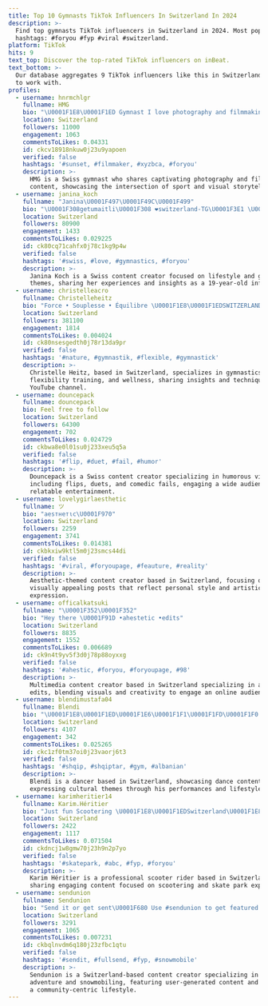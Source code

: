 ```yaml
---
title: Top 10 Gymnasts TikTok Influencers In Switzerland In 2024
description: >-
  Find top gymnasts TikTok influencers in Switzerland in 2024. Most popular
  hashtags: #foryou #fyp #viral #switzerland.
platform: TikTok
hits: 9
text_top: Discover the top-rated TikTok influencers on inBeat.
text_bottom: >-
  Our database aggregates 9 TikTok influencers like this in Switzerland for you
  to work with.
profiles:
  - username: hnrmchlgr
    fullname: HMG
    bio: "\U0001F1E8\U0001F1ED Gymnast I love photography and filmmaking 18"
    location: Switzerland
    followers: 11000
    engagement: 1063
    commentsToLikes: 0.04331
    id: ckcv18918nkuw0j23u9yapoen
    verified: false
    hashtags: '#sunset, #filmmaker, #xyzbca, #foryou'
    description: >-
      HMG is a Swiss gymnast who shares captivating photography and filmmaking
      content, showcasing the intersection of sport and visual storytelling.
  - username: janina_koch
    fullname: "Janina\U0001F497\U0001F49C\U0001F499"
    bio: "\U0001F308getumaitli\U0001F308 ❤️switzerland-TG\U0001F3E1 \U0001F49B19y/o\U0001F49Ashe/her\U0001F4AB \U0001F499insta: ja7ni\U0001F49C"
    location: Switzerland
    followers: 80900
    engagement: 1433
    commentsToLikes: 0.029225
    id: ck80cq71cahfx0j78c1kg9p4w
    verified: false
    hashtags: '#swiss, #love, #gymnastics, #foryou'
    description: >-
      Janina Koch is a Swiss content creator focused on lifestyle and gymnastics
      themes, sharing her experiences and insights as a 19-year-old influencer.
  - username: christelleacro
    fullname: Christelleheitz
    bio: "Force • Souplesse • Équilibre \U0001F1E8\U0001F1EDSWITZERLAND YouTube : CHRISTELLE HEITZ"
    location: Switzerland
    followers: 381100
    engagement: 1814
    commentsToLikes: 0.004024
    id: ck80nsesgedth0j78r13da9pr
    verified: false
    hashtags: '#nature, #gymnastik, #flexible, #gymnastick'
    description: >-
      Christelle Heitz, based in Switzerland, specializes in gymnastics,
      flexibility training, and wellness, sharing insights and techniques on her
      YouTube channel.
  - username: douncepack
    fullname: douncepack
    bio: Feel free to follow
    location: Switzerland
    followers: 64300
    engagement: 702
    commentsToLikes: 0.024729
    id: ckbwa8e0l01su0j233xeu5q5a
    verified: false
    hashtags: '#flip, #duet, #fail, #humor'
    description: >-
      Douncepack is a Swiss content creator specializing in humorous videos,
      including flips, duets, and comedic fails, engaging a wide audience with
      relatable entertainment.
  - username: lovelygirlaesthetic
    fullname: ツ
    bio: "aeѕтнeтιc\U0001F970"
    location: Switzerland
    followers: 2259
    engagement: 3741
    commentsToLikes: 0.014381
    id: ckbkxiw9ktl5m0j23smcs44di
    verified: false
    hashtags: '#viral, #foryoupage, #feauture, #reality'
    description: >-
      Aesthetic-themed content creator based in Switzerland, focusing on
      visually appealing posts that reflect personal style and artistic
      expression.
  - username: officalkatsuki
    fullname: "\U0001F352\U0001F352"
    bio: "Hey there \U0001F91D •ahestetic •edits"
    location: Switzerland
    followers: 8835
    engagement: 1552
    commentsToLikes: 0.006689
    id: ck9n4t9yv5f3d0j78p88oyxxg
    verified: false
    hashtags: '#ahestic, #foryou, #foryoupage, #98'
    description: >-
      Multimedia content creator based in Switzerland specializing in aesthetic
      edits, blending visuals and creativity to engage an online audience.
  - username: blendimustafa04
    fullname: Blendi
    bio: "\U0001F1E8\U0001F1ED\U0001F1E6\U0001F1F1\U0001F1FD\U0001F1F0 VD Montreux Snap : blendi.m Insta : blendii_m Dancer \U0001F57A\U0001F3FB"
    location: Switzerland
    followers: 4107
    engagement: 342
    commentsToLikes: 0.025265
    id: ckc1zf0tm37oi0j23vaorj6t3
    verified: false
    hashtags: '#shqip, #shqiptar, #gym, #albanian'
    description: >-
      Blendi is a dancer based in Switzerland, showcasing dance content and
      expressing cultural themes through his performances and lifestyle posts.
  - username: karimheritier14
    fullname: Karim.Héritier
    bio: "Just fun Scootering \U0001F1E8\U0001F1EDSwitzerland\U0001F1E8\U0001F1ED Follow me on Instagram karimheritier14"
    location: Switzerland
    followers: 2422
    engagement: 1117
    commentsToLikes: 0.071504
    id: ckdncj1w8gmw70j23h9n2p7yo
    verified: false
    hashtags: '#skatepark, #abc, #fyp, #foryou'
    description: >-
      Karim Héritier is a professional scooter rider based in Switzerland,
      sharing engaging content focused on scootering and skate park experiences.
  - username: sendunion
    fullname: Sendunion
    bio: "Send it or get sent\U0001F680 Use #sendunion to get featured! IG: sendunion"
    location: Switzerland
    followers: 3291
    engagement: 1065
    commentsToLikes: 0.007231
    id: ckbqlnvdm6q180j23zfbc1qtu
    verified: false
    hashtags: '#sendit, #fullsend, #fyp, #snowmobile'
    description: >-
      Sendunion is a Switzerland-based content creator specializing in outdoor
      adventure and snowmobiling, featuring user-generated content and promoting
      a community-centric lifestyle.
---
```


